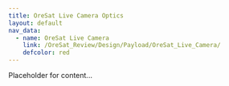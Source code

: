 ```yaml
---
title: OreSat Live Camera Optics
layout: default
nav_data:
  - name: OreSat Live Camera
    link: /OreSat_Review/Design/Payload/OreSat_Live_Camera/
    defcolor: red
---
```



Placeholder for content...
